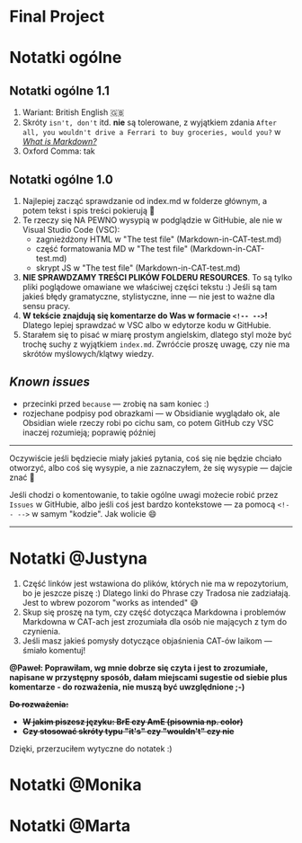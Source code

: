 Final Project
====

# Notatki ogólne

## Notatki ogólne 1.1

1. Wariant: British English :uk:
2. Skróty `isn't, don't` itd. **nie** są tolerowane, z wyjątkiem zdania `After all, you wouldn't drive a Ferrari to buy groceries, would you?` w [*What is Markdown?*](ref-markdown.md)
3. Oxford Comma: tak

## Notatki ogólne 1.0

1. Najlepiej zacząć sprawdzanie od index.md w folderze głównym, a potem tekst i spis treści pokierują 🙂
2. Te rzeczy się NA PEWNO wysypią w podglądzie w GitHubie, ale nie w Visual Studio Code (VSC):
   - zagnieżdżony HTML w "The test file" (Markdown-in-CAT-test.md)
   - część formatowania MD w "The test file" (Markdown-in-CAT-test.md)
   - skrypt JS w "The test file" (Markdown-in-CAT-test.md)
3. **NIE SPRAWDZAMY TREŚCI PLIKÓW FOLDERU RESOURCES**. To są tylko pliki poglądowe omawiane we właściwej części tekstu :) Jeśli są tam jakieś błędy gramatyczne, stylistyczne, inne — nie jest to ważne dla sensu pracy.
4. **W tekście znajdują się komentarze do Was w formacie `<!-- -->`!** Dlatego lepiej sprawdzać w VSC albo w edytorze kodu w GitHubie.
5. Starałem się to pisać w miarę prostym angielskim, dlatego styl może być trochę suchy z wyjątkiem `index.md`. Zwróćcie proszę uwagę, czy nie ma skrótów myślowych/klątwy wiedzy.

## *Known issues*

- przecinki przed `because` — zrobię na sam koniec :)
- rozjechane podpisy pod obrazkami — w Obsidianie wyglądało ok, ale Obsidian wiele rzeczy robi po cichu sam, co potem GitHub czy VSC inaczej rozumieją; poprawię później

---

Oczywiście jeśli będziecie miały jakieś pytania, coś się nie będzie chciało otworzyć, albo coś się wysypie, a nie zaznaczyłem, że się wysypie — dajcie znać 🙂

Jeśli chodzi o komentowanie, to takie ogólne uwagi możecie robić przez `Issues` w GitHubie, albo jeśli coś jest bardzo kontekstowe — za pomocą `<!-- -->` w samym "kodzie". Jak wolicie 😄

---

# Notatki @Justyna

1. Część linków jest wstawiona do plików, których nie ma w repozytorium, bo je jeszcze piszę :) Dlatego linki do Phrase czy Tradosa nie zadziałają. Jest to wbrew pozorom "works as intended" 😅
2. Skup się proszę na tym, czy część dotycząca Markdowna i problemów Markdowna w CAT-ach jest zrozumiała dla osób nie mających z tym do czynienia.
3. Jeśli masz jakieś pomysły dotyczące objaśnienia CAT-ów laikom — śmiało komentuj!

**@Paweł: Poprawiłam, wg mnie dobrze się czyta i jest to zrozumiałe, napisane w przystępny sposób, dałam miejscami sugestie od siebie plus komentarze - do rozważenia, nie muszą być uwzględnione ;-)**

~~**Do rozważenia:**~~
- ~~**W jakim piszesz języku: BrE czy AmE (pisownia np. color)**~~
- ~~**Czy stosować skróty typu "it's" czy "wouldn't" czy nie**~~

Dzięki, przerzuciłem wytyczne do notatek :)

# Notatki @Monika

# Notatki @Marta

